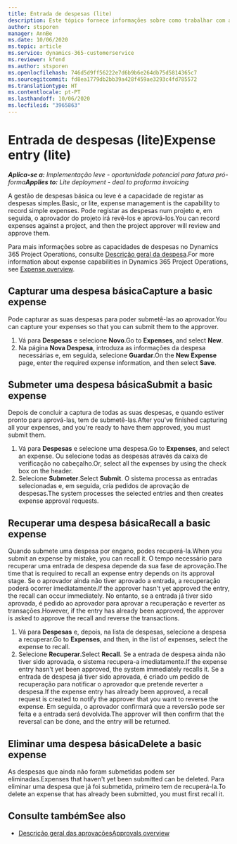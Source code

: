 ```yaml
---
title: Entrada de despesas (lite)
description: Este tópico fornece informações sobre como trabalhar com a entrada de despesas numa implementação leve.
author: stsporen
manager: AnnBe
ms.date: 10/06/2020
ms.topic: article
ms.service: dynamics-365-customerservice
ms.reviewer: kfend
ms.author: stsporen
ms.openlocfilehash: 746d5d9ff56222e7d6b9b6e264db75d5814365c7
ms.sourcegitcommit: fd8ea1779db2bb39a428f459ae3293c4fd785572
ms.translationtype: HT
ms.contentlocale: pt-PT
ms.lasthandoff: 10/06/2020
ms.locfileid: "3965863"
---
```

# <a name="expense-entry-lite"></a><span data-ttu-id="f3162-103">Entrada de despesas (lite)</span><span class="sxs-lookup"><span data-stu-id="f3162-103">Expense entry (lite)</span></span>

<span data-ttu-id="f3162-104">_**Aplica-se a:** Implementação leve - oportunidade potencial para fatura pró-forma_</span><span class="sxs-lookup"><span data-stu-id="f3162-104">_**Applies to:** Lite deployment - deal to proforma invoicing_</span></span>

<span data-ttu-id="f3162-105">A gestão de despesas básica ou leve é a capacidade de registar as despesas simples.</span><span class="sxs-lookup"><span data-stu-id="f3162-105">Basic, or lite, expense management is the capability to record simple expenses.</span></span> <span data-ttu-id="f3162-106">Pode registar as despesas num projeto e, em seguida, o aprovador do projeto irá revê-los e aprová-los.</span><span class="sxs-lookup"><span data-stu-id="f3162-106">You can record expenses against a project, and then the project approver will review and approve them.</span></span>

<span data-ttu-id="f3162-107">Para mais informações sobre as capacidades de despesas no Dynamics 365 Project Operations, consulte [Descrição geral da despesa](expense-overview.md).</span><span class="sxs-lookup"><span data-stu-id="f3162-107">For more information about expense capabilities in Dynamics 365 Project Operations, see [Expense overview](expense-overview.md).</span></span>

## <a name="capture-a-basic-expense"></a><span data-ttu-id="f3162-108">Capturar uma despesa básica</span><span class="sxs-lookup"><span data-stu-id="f3162-108">Capture a basic expense</span></span>

<span data-ttu-id="f3162-109">Pode capturar as suas despesas para poder submetê-las ao aprovador.</span><span class="sxs-lookup"><span data-stu-id="f3162-109">You can capture your expenses so that you can submit them to the approver.</span></span>

1. <span data-ttu-id="f3162-110">Vá para **Despesas** e selecione **Novo**.</span><span class="sxs-lookup"><span data-stu-id="f3162-110">Go to **Expenses**, and select **New**.</span></span>
2. <span data-ttu-id="f3162-111">Na página **Nova Despesa**, introduza as informações da despesa necessárias e, em seguida, selecione **Guardar**.</span><span class="sxs-lookup"><span data-stu-id="f3162-111">On the **New Expense** page, enter the required expense information, and then select **Save**.</span></span>

## <a name="submit-a-basic-expense"></a><span data-ttu-id="f3162-112">Submeter uma despesa básica</span><span class="sxs-lookup"><span data-stu-id="f3162-112">Submit a basic expense</span></span>

<span data-ttu-id="f3162-113">Depois de concluir a captura de todas as suas despesas, e quando estiver pronto para aprová-las, tem de submetê-las.</span><span class="sxs-lookup"><span data-stu-id="f3162-113">After you've finished capturing all your expenses, and you're ready to have them approved, you must submit them.</span></span>

1. <span data-ttu-id="f3162-114">Vá para **Despesas** e selecione uma despesa.</span><span class="sxs-lookup"><span data-stu-id="f3162-114">Go to **Expenses**, and select an expense.</span></span> <span data-ttu-id="f3162-115">Ou selecione todas as despesas através da caixa de verificação no cabeçalho.</span><span class="sxs-lookup"><span data-stu-id="f3162-115">Or, select all the expenses by using the check box on the header.</span></span>
2. <span data-ttu-id="f3162-116">Selecione **Submeter**.</span><span class="sxs-lookup"><span data-stu-id="f3162-116">Select **Submit**.</span></span> <span data-ttu-id="f3162-117">O sistema processa as entradas selecionadas e, em seguida, cria pedidos de aprovação de despesas.</span><span class="sxs-lookup"><span data-stu-id="f3162-117">The system processes the selected entries and then creates expense approval requests.</span></span>

## <a name="recall-a-basic-expense"></a><span data-ttu-id="f3162-118">Recuperar uma despesa básica</span><span class="sxs-lookup"><span data-stu-id="f3162-118">Recall a basic expense</span></span>

<span data-ttu-id="f3162-119">Quando submete uma despesa por engano, podes recuperá-la.</span><span class="sxs-lookup"><span data-stu-id="f3162-119">When you submit an expense by mistake, you can recall it.</span></span> <span data-ttu-id="f3162-120">O tempo necessário para recuperar uma entrada de despesa depende da sua fase de aprovação.</span><span class="sxs-lookup"><span data-stu-id="f3162-120">The time that is required to recall an expense entry depends on its approval stage.</span></span>  <span data-ttu-id="f3162-121">Se o aprovador ainda não tiver aprovado a entrada, a recuperação poderá ocorrer imediatamente.</span><span class="sxs-lookup"><span data-stu-id="f3162-121">If the approver hasn't yet approved the entry, the recall can occur immediately.</span></span> <span data-ttu-id="f3162-122">No entanto, se a entrada já tiver sido aprovada, é pedido ao aprovador para aprovar a recuperação e reverter as transações.</span><span class="sxs-lookup"><span data-stu-id="f3162-122">However, if the entry has already been approved, the approver is asked to approve the recall and reverse the transactions.</span></span>

1. <span data-ttu-id="f3162-123">Vá para **Despesas** e, depois, na lista de despesas, selecione a despesa a recuperar.</span><span class="sxs-lookup"><span data-stu-id="f3162-123">Go to **Expenses**, and then, in the list of expenses, select the expense to recall.</span></span>
2. <span data-ttu-id="f3162-124">Selecione **Recuperar**.</span><span class="sxs-lookup"><span data-stu-id="f3162-124">Select **Recall**.</span></span> <span data-ttu-id="f3162-125">Se a entrada de despesa ainda não tiver sido aprovada, o sistema recupera-a imediatamente.</span><span class="sxs-lookup"><span data-stu-id="f3162-125">If the expense entry hasn't yet been approved, the system immediately recalls it.</span></span> <span data-ttu-id="f3162-126">Se a entrada de despesa já tiver sido aprovada, é criado um pedido de recuperação para notificar o aprovador que pretende reverter a despesa.</span><span class="sxs-lookup"><span data-stu-id="f3162-126">If the expense entry has already been approved, a recall request is created to notify the approver that you want to reverse the expense.</span></span> <span data-ttu-id="f3162-127">Em seguida, o aprovador confirmará que a reversão pode ser feita e a entrada será devolvida.</span><span class="sxs-lookup"><span data-stu-id="f3162-127">The approver will then confirm that the reversal can be done, and the entry will be returned.</span></span>

## <a name="delete-a-basic-expense"></a><span data-ttu-id="f3162-128">Eliminar uma despesa básica</span><span class="sxs-lookup"><span data-stu-id="f3162-128">Delete a basic expense</span></span>

<span data-ttu-id="f3162-129">As despesas que ainda não foram submetidas podem ser eliminadas.</span><span class="sxs-lookup"><span data-stu-id="f3162-129">Expenses that haven't yet been submitted can be deleted.</span></span> <span data-ttu-id="f3162-130">Para eliminar uma despesa que já foi submetida, primeiro tem de recuperá-la.</span><span class="sxs-lookup"><span data-stu-id="f3162-130">To delete an expense that has already been submitted, you must first recall it.</span></span>

## <a name="see-also"></a><span data-ttu-id="f3162-131">Consulte também</span><span class="sxs-lookup"><span data-stu-id="f3162-131">See also</span></span>

- [<span data-ttu-id="f3162-132">Descrição geral das aprovações</span><span class="sxs-lookup"><span data-stu-id="f3162-132">Approvals overview</span></span>](../approvals/approvals-overview.md)

